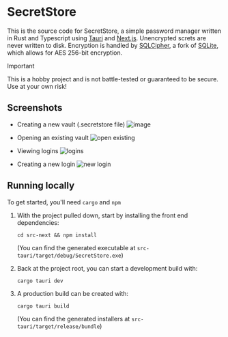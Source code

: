 # SecretStore

This is the source code for SecretStore, a simple password manager written in Rust and Typescript using [Tauri](https://github.com/tauri-apps/tauri) and [Next.js](https://github.com/vercel/next.js).
Unencrypted screts are never written to disk. Encryption is handled by [SQLCipher](https://github.com/sqlcipher/sqlcipher), a fork of [SQLite](https://github.com/sqlite/sqlite), which allows for AES 256-bit encryption.

> [!IMPORTANT]
> This is a hobby project and is not battle-tested or guaranteed to be secure. Use at your own risk!

## Screenshots
- Creating a new vault (.secretstore file)
![image](https://github.com/jhshelnu/SecretStore/assets/36553058/cba24b1f-a083-402b-a493-efecc0ee9e91)

- Opening an existing vault
![open existing](https://github.com/jhshelnu/SecretStore/assets/36553058/488eb1e8-d760-42fd-ae5e-efa775d998b5)

- Viewing logins
![logins](https://github.com/jhshelnu/SecretStore/assets/36553058/bd490b3f-77ac-4866-acf2-9095654d3d1f)

- Creating a new login
![new login](https://github.com/jhshelnu/SecretStore/assets/36553058/c557e041-9e58-454e-ae29-c5d755033c4d)

## Running locally
To get started, you'll need `cargo` and `npm`
1. With the project pulled down, start by installing the front end dependencies:

     `cd src-next && npm install`

   (You can find the generated executable at `src-tauri/target/debug/SecretStore.exe`)


3. Back at the project root, you can start a development build with:

     `cargo tauri dev`

4. A production build can be created with:

     `cargo tauri build`

   (You can find the generated installers at `src-tauri/target/release/bundle`)

